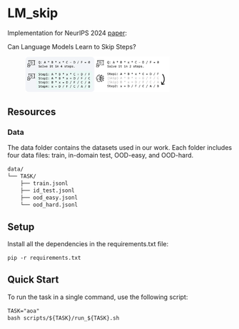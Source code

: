 # LM_skip

Implementation for NeurIPS 2024 [paper]():

Can Language Models Learn to Skip Steps?

<div style="width:80%; text-align:center">
    <figure >
        <img src="static/intro.png">
    </figure>
</div>

## Resources

### Data
The data folder contains the datasets used in our work. Each folder includes four data files: train, in-domain test, OOD-easy, and OOD-hard.

```
data/
└── TASK/
    ├── train.jsonl
    ├── id_test.jsonl
    ├── ood_easy.jsonl
    └── ood_hard.jsonl
```

## Setup

Install all the dependencies in the requirements.txt file:
```
pip -r requirements.txt
```

## Quick Start

To run the task in a single command, use the following script:
```
TASK="aoa"
bash scripts/${TASK}/run_${TASK}.sh
```
